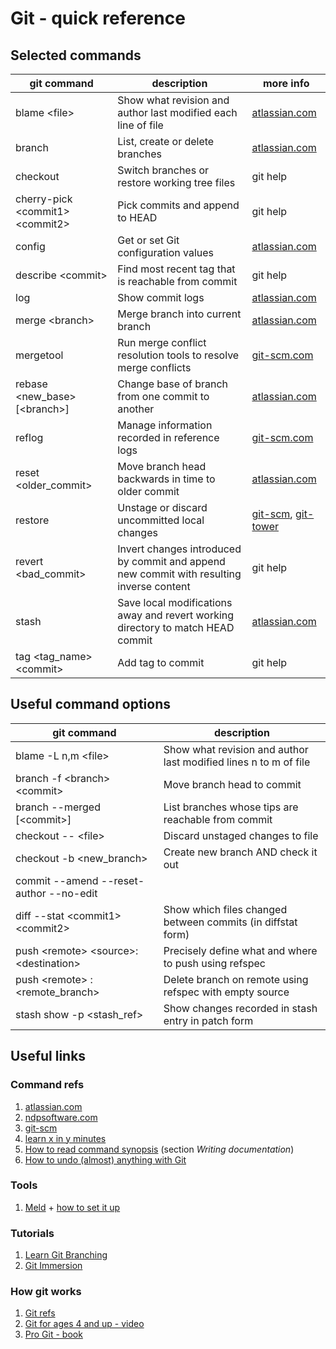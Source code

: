 # Git - quick reference

## Selected commands
| git command | description | more info |
| ------------| ----------- | --------- |
|blame <file\>|Show what revision and author last modified each line of file|[atlassian.com](https://www.atlassian.com/git/tutorials/inspecting-a-repository/git-blame)|
|branch|List, create or delete branches|[atlassian.com](https://www.atlassian.com/git/tutorials/using-branches)|
|checkout|Switch branches or restore working tree files|git help|
|cherry-pick <commit1\> <commit2\>|Pick commits and append to HEAD|git help|
|config|Get or set Git configuration values|[atlassian.com](https://www.atlassian.com/git/tutorials/setting-up-a-repository/git-config)|
|describe <commit\>|Find most recent tag that is reachable from commit|git help|
|log|Show commit logs|[atlassian.com](https://www.atlassian.com/git/tutorials/git-log#filtering-the-commit-history)|
|merge <branch\>|Merge branch into current branch|[atlassian.com](https://www.atlassian.com/git/tutorials/using-branches/git-merge)|
|mergetool|Run merge conflict resolution tools to resolve merge conflicts|[git-scm.com](https://git-scm.com/docs/git-mergetool)|
|rebase <new_base> [<branch\>]|Change base of branch from one commit to another|[atlassian.com](https://www.atlassian.com/git/tutorials/rewriting-history/git-rebase)|
|reflog|Manage information recorded in reference logs|[git-scm.com](https://git-scm.com/docs/git-reflog)|
|reset <older_commit\>|Move branch head backwards in time to older commit|[atlassian.com](https://www.atlassian.com/git/tutorials/undoing-changes/git-reset)|
|restore|Unstage or discard uncommitted local changes|[git-scm](https://git-scm.com/docs/git#_reset_restore_and_revert), [git-tower](https://www.git-tower.com/learn/git/commands/git-restore)|
|revert <bad_commit\>|Invert changes introduced by commit and append new commit with resulting inverse content|git help|
|stash| Save local modifications away and revert working directory to match HEAD commit|[atlassian.com](https://www.atlassian.com/git/tutorials/saving-changes/git-stash)|
|tag <tag_name\> <commit\>|Add tag to commit|git help|


## Useful command options
| git command | description |
| ------------| ----------- |
|blame -L n,m <file\>|Show what revision and author last modified lines n to m of file|
|branch -f <branch\> <commit\>|Move branch head to commit|
|branch --merged [<commit\>]|List branches whose tips are reachable from commit|
|checkout -- <file\>|Discard unstaged changes to file|
|checkout -b <new_branch\> |Create new branch AND check it out|
|commit --amend --reset-author --no-edit||
|diff --stat <commit1\> <commit2\>|Show which files changed between commits (in diffstat form)|
|push <remote\> <source\>:<destination\>|Precisely define what and where to push using refspec|
|push <remote\> :<remote_branch\>|Delete branch on remote using refspec with empty source|
|stash show -p <stash_ref\>|Show changes recorded in stash entry in patch form|


## Useful links
### Command refs
1. [atlassian.com](https://www.atlassian.com/git)
2. [ndpsoftware.com](https://ndpsoftware.com/git-cheatsheet.html)
3. [git-scm](https://git-scm.com/docs)
4. [learn x in y minutes](https://learnxinyminutes.com/docs/git/)
5. [How to read command synopsis](https://github.com/git/git/blob/master/Documentation/CodingGuidelines) (section *Writing documentation*)
6. [How to undo (almost) anything with Git](https://github.blog/2015-06-08-how-to-undo-almost-anything-with-git/)

### Tools
1. [Meld](https://meldmerge.org/) + [how to set it up](https://stackoverflow.com/questions/34119866/setting-up-and-using-meld-as-your-git-difftool-and-mergetool)

### Tutorials
1. [Learn Git Branching](https://learngitbranching.js.org/)
2. [Git Immersion](https://gitimmersion.com/lab_01.html)

### How git works
1. [Git refs](https://www.atlassian.com/git/tutorials/refs-and-the-reflog)
1. [Git for ages 4 and up - video](https://www.youtube.com/watch?v=1ffBJ4sVUb4)
2. [Pro Git - book](https://www.git-scm.com/book/en/v2)
